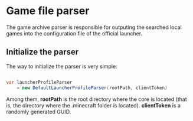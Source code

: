 # Game file parser

The game archive parser is responsible for outputing the searched local games into the configuration file of the official launcher.

## Initialize the parser

The way to initialize the parser is very simple:

```c#

var launcherProfileParser
    = new DefaultLauncherProfileParser(rootPath, clientToken)

```

Among them, **rootPath** is the root directory where the core is located (that is, the directory where the .minecraft folder is located).
**clientToken** is a randomly generated GUID.
